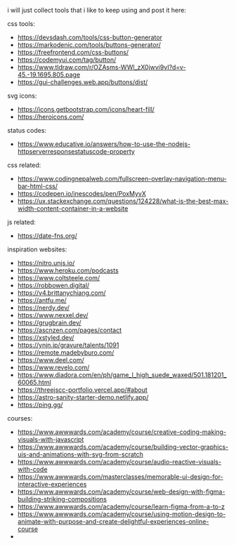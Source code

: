 i will just collect tools that i like to keep using and post it here:

css tools:
- https://devsdash.com/tools/css-button-generator
- https://markodenic.com/tools/buttons-generator/
- https://freefrontend.com/css-buttons/
- https://codemyui.com/tag/button/
- https://www.tldraw.com/r/OZAsms-WWl_zX0jwvi9vI?d=v-45.-19.1695.805.page
- https://gui-challenges.web.app/buttons/dist/

svg icons:
- https://icons.getbootstrap.com/icons/heart-fill/
- https://heroicons.com/

status codes:
- https://www.educative.io/answers/how-to-use-the-nodejs-httpserverresponsestatuscode-property

css related:
- https://www.codingnepalweb.com/fullscreen-overlay-navigation-menu-bar-html-css/
- https://codepen.io/inescodes/pen/PoxMyvX
- https://ux.stackexchange.com/questions/124228/what-is-the-best-max-width-content-container-in-a-website

js related:
- https://date-fns.org/

inspiration websites:
- https://nitro.unjs.io/
- https://www.heroku.com/podcasts
- https://www.coltsteele.com/
- https://robbowen.digital/
- https://v4.brittanychiang.com/
- https://antfu.me/
- https://nerdy.dev/
- https://www.nexxel.dev/
- https://grugbrain.dev/
- https://ascnzen.com/pages/contact
- https://xstyled.dev/
- https://ynjn.jp/gravure/talents/1091
- https://remote.madebyburo.com/
- https://www.deel.com/
- https://www.revelo.com/
- https://www.diadora.com/en/ph/game_l_high_suede_waxed/501.181201_60065.html
- https://threejscc-portfolio.vercel.app/#about
- https://astro-sanity-starter-demo.netlify.app/
- https://ping.gg/

courses:
- https://www.awwwards.com/academy/course/creative-coding-making-visuals-with-javascript
- https://www.awwwards.com/academy/course/building-vector-graphics-uis-and-animations-with-svg-from-scratch
- https://www.awwwards.com/academy/course/audio-reactive-visuals-with-code
- https://www.awwwards.com/masterclasses/memorable-ui-design-for-interactive-experiences
- https://www.awwwards.com/academy/course/web-design-with-figma-building-striking-compositions
- https://www.awwwards.com/academy/course/learn-figma-from-a-to-z
- https://www.awwwards.com/academy/course/using-motion-design-to-animate-with-purpose-and-create-delightful-experiences-online-course
- 
